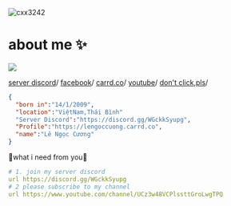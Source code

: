 

![cxx3242](https://user-images.githubusercontent.com/75619426/201032143-9c377274-b919-4dc5-bc3f-b09ddc989489.png)
# about me ✨ 




[![](https://dcbadge.vercel.app/api/server/WGckkSyupg)](https://discord.gg/WGckkSyupg)

[server discord](https://discord.gg/WGckkSyupg)/
[facebook](https://www.facebook.com/lengoccuong.757/)/
[carrd.co](https://lengoccuong.carrd.co)/
[youtube](https://www.youtube.com/channel/UCz3w48VCPlssttGroLwgTPQ)/
[don't click,pls](https://fquerc.lengoccuongfurry.repl.co)/


```json
{
  "born in":"14/1/2009",
  "location":"ViệtNam,Thái Bình"
  "Server Discord":"https://discord.gg/WGckkSyupg",
  "Profile":"https://lengoccuong.carrd.co",
  "name":"Lê Ngọc Cương"
}
```

🌟what i need from you🌟 


```yml
# 1. join my server discord
url https://discord.gg/WGckkSyupg
# 2 please subscribe to my channel
url https://www.youtube.com/channel/UCz3w48VCPlssttGroLwgTPQ
```
